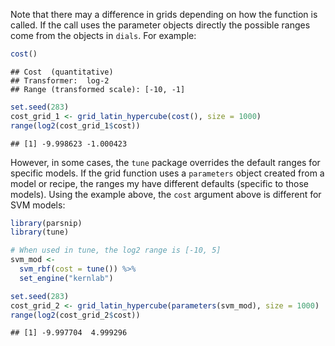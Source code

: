 

Note that there may a difference in grids depending on how the function is called. If the call uses the parameter objects directly the possible ranges come from the objects in `dials`. For example: 


```r
cost()
```

```
## Cost  (quantitative)
## Transformer:  log-2 
## Range (transformed scale): [-10, -1]
```

```r
set.seed(283)
cost_grid_1 <- grid_latin_hypercube(cost(), size = 1000)
range(log2(cost_grid_1$cost))
```

```
## [1] -9.998623 -1.000423
```

However, in some cases, the `tune` package overrides the default ranges for specific models. If the grid function uses a `parameters` object created from a model or recipe, the ranges my have different defaults (specific to those models). Using the example above, the `cost` argument above is different for SVM models: 
  

```r
library(parsnip)
library(tune)

# When used in tune, the log2 range is [-10, 5]
svm_mod <-
  svm_rbf(cost = tune()) %>%
  set_engine("kernlab")

set.seed(283)
cost_grid_2 <- grid_latin_hypercube(parameters(svm_mod), size = 1000)
range(log2(cost_grid_2$cost))
```

```
## [1] -9.997704  4.999296
```
